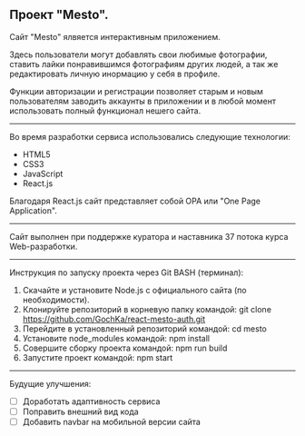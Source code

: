 Проект "Mesto".
--------------------------------

Сайт "Mesto" ялвяется интерактивным приложением.

Здесь пользователи могут добавлять свои любимые фотографии, ставить лайки понравившимся фотографиям других людей, а так же редактировать личную инормацию у себя в профиле.

Функции авторизации и регистрации позволяет старым и новым пользователям заводить аккаунты в приложении и в любой момент использовать полный функционал нешего сайта.

--------------------------------
Во время разработки сервиса использовались следующие технологии:  
- HTML5  
- CSS3  
- JavaScript  
- React.js

Благодаря React.js сайт представляет собой OPA или "One Page Application".

--------------------------------

Сайт выполнен при поддержке куратора и наставника 37 потока курса Web-разработки.

--------------------------------

Инструкция по запуску проекта через Git BASH (терминал):  
1. Скачайте и установите Node.js с официального сайта (по необходимости).  
2. Клонируйте репозиторий в корневую папку командой: git clone https://github.com/GochKa/react-mesto-auth.git  
3. Перейдите в установленный репозиторий командой: cd mesto  
4. Установите node_modules командой: npm install  
5. Совершите сборку проекта командой: npm run build  
6. Запустите проект командой: npm start  


--------------------------------


Будущие улучшения:
- [ ] Доработать адаптивность сервиса
- [ ] Поправить внешний вид кода 
- [ ] Добавить navbar на мобильной версии сайта 
